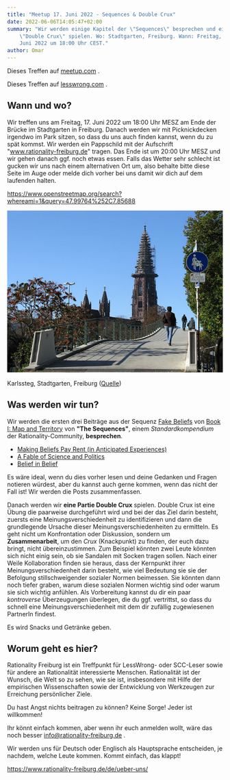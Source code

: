 ```yaml
---
title: "Meetup 17. Juni 2022 - Sequences & Double Crux"
date: 2022-06-06T14:05:47+02:00
summary: "Wir werden einige Kapitel der \"Sequences\" besprechen und eine Runde
    \"Double Crux\" spielen. Wo: Stadtgarten, Freiburg. Wann: Freitag, 17.
    Juni 2022 um 18:00 Uhr CEST."
author: Omar
---
```


Dieses Treffen auf [meetup.com](https://www.meetup.com/de-DE/rationality-freiburg/events/286342300/) .

Dieses Treffen auf [lesswrong.com](https://www.lesswrong.com/events/rsXxvQK3KfK2nrEiQ/freiburg-sequences-and-double-crux) .

## Wann und wo?

Wir treffen uns am Freitag, 17. Juni 2022 um 18:00 Uhr MESZ am Ende der Brücke
im Stadtgarten in Freiburg. Danach werden wir mit Picknickdecken irgendwo im
Park sitzen, so dass du uns auch finden kannst, wenn du zu spät kommst. Wir
werden ein Pappschild mit der Aufschrift "www.rationality-freiburg.de" tragen.
Das Ende ist um 20:00 Uhr MESZ und wir gehen danach ggf. noch etwas essen.
Falls das Wetter sehr schlecht ist gucken wir uns nach einem alternativen Ort
um, also behalte bitte diese Seite im Auge oder melde dich vorher bei uns damit
wir dich auf dem laufenden halten.

https://www.openstreetmap.org/search?whereami=1&query=47.99764%252C7.85688

![Karlssteg, Stadtgarten, Freiburg](karlssteg.jpg 'Karlssteg, Stadtgarten, Freiburg')

Karlssteg, Stadtgarten, Freiburg ([Quelle](https://commons.wikimedia.org/wiki/Category:Karlssteg?uselang=de#/media/File:Karlssteg1.jpg))

## Was werden wir tun?

Wir werden die ersten drei Beiträge aus der Sequenz [Fake
Beliefs](https://www.readthesequences.com/Fake-Beliefs-Sequence) von [Book I:
Map and Territory](https://www.readthesequences.com/Book-I-Map-And-Territory)
von **"The Sequences"**, einem _Standardkompendium_ der Rationality-Community,
**besprechen**.

* [Making Beliefs Pay Rent (in Anticipated Experiences)](https://www.readthesequences.com/Making-Beliefs-Pay-Rent-In-Anticipated-Experiences)
* [A Fable of Science and Politics](https://www.readthesequences.com/A-Fable-Of-Science-And-Politics)
* [Belief in Belief](https://www.readthesequences.com/Belief-In-Belief)

Es wäre ideal, wenn du dies vorher lesen und deine Gedanken und Fragen notieren würdest, aber du kannst auch gerne kommen, wenn das nicht der Fall ist! Wir werden die Posts zusammenfassen.

Danach werden wir **eine Partie Double Crux** spielen. Double Crux ist eine
Übung die paarweise durchgeführt wird und bei der das Ziel darin besteht,
zuersts eine Meinungsverschiedenheit zu identifizieren und dann die
grundlegende Ursache dieser Meinungsverschiedenheiten zu ermitteln. Es geht
nicht um Konfrontation oder Diskussion, sondern um **Zusammenarbeit**, um den
_Crux_ (Knackpunkt) zu finden, der euch dazu bringt, nicht übereinzustimmen.
Zum Beispiel könnten zwei Leute könnten sich nicht einig sein, ob sie Sandalen
mit Socken tragen sollen. Nach einer Weile Kollaboration finden sie heraus,
dass der Kernpunkt ihrer Meinungsverschiedenheit darin besteht, wie viel
Bedeutung sie sie der Befolgung stillschweigender sozialer Normen beimessen.
Sie könnten dann noch tiefer graben, warum diese sozialen Normen wichtig sind
oder warum sie sich wichtig anfühlen. Als Vorbereitung kannst du dir ein paar
_kontroverse_ Überzeugungen überlegen, die du ggf. vertrittst, so dass du
schnell eine Meinungsverschiedenheit mit dem dir zufällig zugewiesenen
PartnerIn findest.

Es wird Snacks und Getränke geben.

## Worum geht es hier?

Rationality Freiburg ist ein Treffpunkt für LessWrong- oder SCC-Leser sowie für
andere an Rationalität interessierte Menschen. Rationalität ist der Wunsch, die
Welt so zu sehen, wie sie ist, insbesondere mit Hilfe der empirischen
Wissenschaften sowie der Entwicklung von Werkzeugen zur Erreichung persönlicher
Ziele.

Du hast Angst nichts beitragen zu können? Keine Sorge! Jeder ist willkommen!

Ihr könnt einfach kommen, aber wenn ihr euch anmelden wollt, wäre das noch
besser info@rationality-freiburg.de .

Wir werden uns für Deutsch oder Englisch als Hauptsprache entscheiden, je
nachdem, welche Leute kommen. Kommt einfach, das klappt!

https://www.rationality-freiburg.de/de/ueber-uns/
